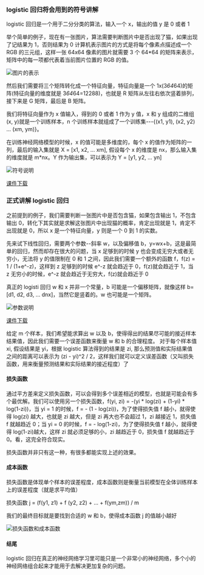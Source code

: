 ### logistic 回归将会用到的符号讲解

logistic 回归是一个用于二分分类的算法，输入一个 x，输出的值 y 是 0 或者 1

举个简单的例子，现在有一张图片，算法需要判断图片中是否出现了猫，如果出现了记结果为 1，否则结果为 0
计算机表示图片的方式是将每个像素点描述成一个 RGB 的三元组，这样一张 64x64 像素的图片就需要 3 个 64\*64 的矩阵来表示，矩阵中的每一项都代表着当前图片位置的 RGB 的值。

![图片的表示](https://fs.andylistudio.com/1533654168188.png)

然后我们需要将三个矩阵转化成一个特征向量，特征向量是一个 1x(3*64*64)的矩阵(特征向量的维度就是 3*64*64=12288)，也就是 R 矩阵从左往右依次竖着排列，接下来是 G 矩阵，最后是 B 矩阵。

我们将特征向量作为 x 值输入，得到的 0 或者 1 作为 y 值，x 和 y 组成的二维组(x, y)就是一个训练样本，n 个训练样本就组成了一个训练集---{(x1, y1), (x2, y2) ... (xm, ym)}。

在训练神经网络模型的时候，x 的值可能是多维度的，每个 x 的值作为矩阵的一列，最后的输入集就是 X = [x1, x2, ... xm], 假设每个 x 的维度是 nx，那么输入集的维度就是 m\*nx。Y 作为输出集，可以表示为 Y = [y1, y2, ... yn]

![符号说明](https://fs.andylistudio.com/1533654172009.png)

[课件下载](https://fs.andylistudio.com/1533739787344.pdf)

### 正式讲解 logistic 回归

之前提到的例子，我们需要判断一张图片中是否包含猫，如果包含输出 1，不包含输出 0，转化下其实就是求解这张图片中出现猫的概率，肯定出现就是 1，肯定不出现就是 0，所以 x 是一个特征向量，y 则是一个 0 到 1 的实数。

先来试下线性回归，需要两个参数--斜率 w，以及偏移值 b，y=wx+b，这是最简单的回归，然而却存在很大的问题，当 x 足够到的时候 y 也会变成无穷大或者无穷小，无法将 y 的值限制在 0 和 1 之间，因此我们需要一个额外的函数 f，f(z) = 1 / (1+e^-z)，这样到 z 足够到的时候 e^-z 就会趋近于 0，f(z)就会趋近于 1，当 z 无穷小的时候，e^-z 就会趋近于无穷大，f(z)就会趋近于 0

真正的 logisti 回归 w 和 x 并非一个常量，b 可能是一个偏移矩阵，就像这样 b=[d1, d2, d3, ... dnx]，当然它是竖着的。w 也可能是一个矩阵。

![参数说明](https://fs.andylistudio.com/1533740910262.png)

[课件下载](https://fs.andylistudio.com/1533744466749.pdf)

给定 m 个样本，我们希望能求算出 w 以及 b，使得得出的结果尽可能的接近样本结果值，因此我们需要一个误差函数来衡量 w 和 b 的合理程度。
对于每个样本值 xi, 假设结果是 yi，根据 logistic 算法得到的结果是 zi, 那么预测值和实际结果值之间的距离可以表示为 (zi - yi)^2 / 2，这样我们就可以定义误差函数（又叫损失函数，用来衡量预测结果和实际结果的接近程度）了

#### 损失函数

通过平方差来定义损失函数，可以会得到多个误差相近的模型，也就是可能会有多个最优解。我们可以使用另一个损失函数，f(yi, zi) = -(yi \* log(zi) + (1-yi) \* log(1-zi))，当 yi = 1 的时候，f = - (1 - log(zi))，为了使得损失值 f 越小，就得使得 log(zi) 越大，也就是 zi 越大，但是 zi 再大也不会超过 1，zi 越接近 1，损失值 f 就越趋近 0；当 yi = 0 的时候，f = - log(1-zi)，为了使得损失值 f 越小，就得使得 log(1-zi)越大，这样 zi 就必须足够的小，zi 越趋近于 0，损失值 f 就越趋近于 0。看，这完全符合现实。

损失函数并非只有这一种，有很多都能实现上述的效果。

#### 成本函数

损失函数是体现单个样本的误差程度，成本函数则是衡量当前模型在全体训练样本上的误差程度（就是求平均值）

损失函数 j = (f(y1, z1) + f (y2, z2) + ... + f(ym,zm)) / m

我们的最终目标就是要找到合适的 w 和 b，使得成本函数 j 的值越小越好

![损失函数和成本函数](https://fs.andylistudio.com/1533746571391.png)

#### 结尾

logistic 回归在真正的神经网络学习里可能只是一个非常小的神经网络，多个小的神经网络组合起来才能用于去解决更加复杂的问题。
